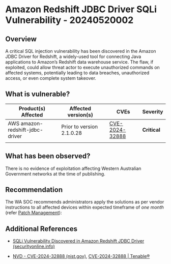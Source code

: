 # Amazon Redshift JDBC Driver SQLi Vulnerability - 20240520002

## Overview

A critical SQL injection vulnerability has been discovered in the Amazon JDBC Driver for Redshift, a widely-used tool for connecting Java applications to Amazon’s Redshift data warehouse service. The flaw, if exploited, could allow threat actor to execute unauthorized commands on affected systems, potentially leading to data breaches, unauthorized access, or even complete system takeover.

## What is vulnerable?

| Product(s) Affected             | Affected version(s)       |     | CVEs                                                              | Severity     |
| ------------------------------- | ------------------------- | --- | ----------------------------------------------------------------- | ------------ |
| AWS amazon-redshift-jdbc-driver | Prior to version 2.1.0.28 |     | [CVE-2024-32888](https://nvd.nist.gov/vuln/detail/CVE-2024-32888) | **Critical** |
|                                 |                           |     |                                                                   |              |

## What has been observed?

There is no evidence of exploitation affecting Western Australian Government networks at the time of publishing.

## Recommendation

The WA SOC recommends administrators apply the solutions as per vendor instructions to all affected devices within expected timeframe of *one month* (refer [Patch Management](../guidelines/patch-management.md)):

## Additional References

- [SQLi Vulnerability Discovered in Amazon Redshift JDBC Driver (securityonline.info)](https://securityonline.info/cve-2024-32888-cvss-10-sqli-vulnerability-discovered-in-amazon-redshift-jdbc-driver/ "https://securityonline.info/cve-2024-32888-cvss-10-sqli-vulnerability-discovered-in-amazon-redshift-jdbc-driver/")

- [NVD - CVE-2024-32888 (nist.gov)](https://nvd.nist.gov/vuln/detail/CVE-2024-32888 "https://nvd.nist.gov/vuln/detail/CVE-2024-32888"), [CVE-2024-32888 | Tenable®](https://www.tenable.com/cve/CVE-2024-32888 "https://www.tenable.com/cve/CVE-2024-32888")
